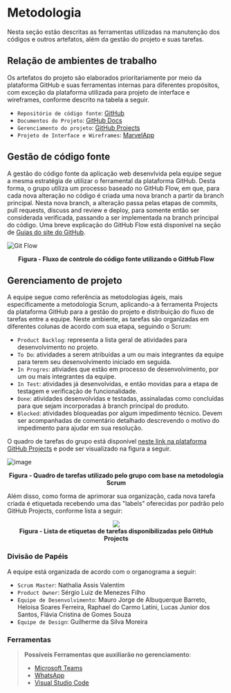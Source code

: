 # Metodologia

Nesta seção estão descritas as ferramentas utilizadas na manutenção dos códigos e outros artefatos, além da gestão do projeto e suas tarefas.

## Relação de ambientes de trabalho

Os artefatos do projeto são elaborados prioritariamente por meio da plataforma GitHub e suas ferramentas internas para diferentes propósitos, com exceção da plataforma utilizada para projeto de interface e wireframes,  conforme descrito na tabela a seguir.

- `Repositório de código fonte`: [GitHub](https://github.com/ICEI-PUC-Minas-PMV-ADS/pmv-ads-2021-2-e1-proj-web-t6-ads_2021_02_e1_grupo_1)
- `Documentos do Projeto`: [GitHub Docs](https://github.com/ICEI-PUC-Minas-PMV-ADS/pmv-ads-2021-2-e1-proj-web-t6-ads_2021_02_e1_grupo_1/tree/main/docs)
- `Gerenciamento do projeto`: [GitHub Projects](https://github.com/ICEI-PUC-Minas-PMV-ADS/pmv-ads-2021-2-e1-proj-web-t6-ads_2021_02_e1_grupo_1/projects/2)
- `Projeto de Interface e Wireframes`: [MarvelApp](https://marvelapp.com/prototype/ci07gg3)

## Gestão de código fonte 

A gestão do código fonte da aplicação web desenvlvida pela equipe segue a mesma estratégia de utilizar o ferramental da plataforma GitHub. Desta forma, o grupo utiliza um processo baseado no GitHub Flow, em que, para cada nova alteração no código é criada uma nova branch a partir da branch principal. Nesta nova branch, a alteração passa pelas etapas de commits, pull requests, discuss and review e deploy, para somente então ser considerada verificada, passando a ser implementada na branch principal do código. Uma breve explicação do GitHub Flow está disponível na seção de [Guias do site do GitHub](https://guides.github.com/introduction/flow/).


<img src="https://user-images.githubusercontent.com/90944344/134842060-a529ca50-9cb4-46d6-b176-d141450627e2.png" alt="Git Flow">
<p align="center">
<b>Figura - Fluxo de controle do código fonte utilizando o GitHub Flow</b>
</p>

<h2>Gerenciamento de projeto</h2>

A equipe segue como referência as metodologias ágeis, mais especificamente a metodologia Scrum, aplicando-a à ferramenta Projects da plataforma GitHub para a gestão do projeto e distribuição do fluxo de tarefas entre a equipe. Neste ambiente, as tarefas são organizadas em diferentes colunas de acordo com sua etapa, seguindo o Scrum:

<ul>
    <li> <code>Product Backlog</code>: representa a lista geral de atividades para desenvolvimento no projeto.</li>
    <li> <code>To Do</code>: atividades a serem atribuídas a um ou mais integrantes da equipe para terem seu desenvolvimento iniciado em seguida.</li>
    <li> <code>In Progres</code>: ativiades que estão em processo de desenvolvimento, por um ou mais integrantes da equipe.</li>
    <li> <code>In Test</code>: atividades já desenvolvidas, e então movidas para a etapa de testagem e verificação de funcionalidade.</li>
    <li> <code>Done</code>: atividades desenvolvidas e testadas, assinaladas como concluídas para que sejam incorporadas à branch principal do produto.</li>
    <li> <code>Blocked</code>: atividades bloqueadas por algum impedimento técnico. Devem ser acompanhadas de comentário detalhado descrevendo o motivo do impedimento para ajudar em sua resolução.</li>
</ul>

O quadro de tarefas do grupo está disponível [neste link na plataforma GitHub Projects](https://github.com/ICEI-PUC-Minas-PMV-ADS/pmv-ads-2021-2-e1-proj-web-t6-ads_2021_02_e1_grupo_1/projects/2) e pode ser visualizado na figura a seguir.

![image](https://user-images.githubusercontent.com/90944344/134843373-37333cb7-5247-4f78-b575-90c436f3cfeb.png)
<p align="center">
<b>Figura - Quadro de tarefas utilizado pelo grupo com base na metodologia Scrum</b>
</p>

Além disso, como forma de aprimorar sua organização, cada nova tarefa criada é etiquetada recebendo uma das "labels" oferecidas por padrão pelo GitHub Projects, conforme lista a seguir:

<p align="center">
 <img src="https://user-images.githubusercontent.com/90944344/134843150-97cbe441-701d-4429-92d4-f37842f01eae.png"><br>
 <b>Figura - Lista de etiquetas de tarefas disponibilizadas pelo GitHub Projects</b>
</p>

### Divisão de Papéis

A equipe está organizada de acordo com o organograma a seguir:

-	`Scrum Master`: Nathalia Assis Valentim
-	`Product Owner`: Sérgio Luiz de Menezes Filho
-	`Equipe de Desenvolvimento`: Mauro Jorge de Albuquerque Barreto, Heloisa Soares Ferreira, Raphael do Carmo Latini, Lucas Junior dos Santos, Flávia Cristina de Gomes Souza
-	`Equipe de Design`: Guilherme da Silva Moreira

### Ferramentas
 
> **Possíveis Ferramentas que auxiliarão no gerenciamento**: 
> - [Microsoft Teams](https://teams.microsoft.com/)
> - [WhatsApp](https://web.whatsapp.com/)
> - [Visual Studio Code](https://code.visualstudio.com/)
